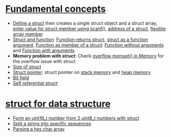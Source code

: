 # [Fundamental concepts](Fundamental%20concepts.md)

* [Define a struct](Fundamental%20concepts.md#define-a-struct) then creates a single struct object and a struct array, [enter value for struct member using scanf()](), [address of a struct](Fundamental%20concepts.md#address-of-a-struct), [flexible array member](Fundamental%20concepts.md#flexible-array-member)
* [Struct and function](struct%20and%20function.md): [Function returns struct](struct%20and%20function.md#function-returns-struct), [struct as a function argument](struct%20and%20function.md#struct-as-a-function-argument), [Function as member of a struct](struct%20and%20function.md#function-as-member-of-a-struct): [Function without arguments](struct%20and%20function.md#function-without-arguments) and [Function with arguments](struct%20and%20function.md#function-with-arguments)
* **Memory problem with struct**: Check [overflow memset() in Memory](https://github.com/TranPhucVinh/C/blob/master/Physical%20layer/Memory/API/memset.md#overflow-memset) for the overflow issue with struct
* [Size of struct](Size%20of%20struct.md)
* [Struct pointer](struct%20pointer.md): struct pointer on [stack memory](struct%20pointer.md#struct%20pointer%20on%20stack%20memory) and [heap memory](struct%20pointer.md#struct%20pointer%20on%20heap%20memory)
* [Bit field](Bit%20field.md)
* [Self referential struct](Self%20referential%20struct.md)

# [struct for data structure]()

* [Form an uint16_t number from 2 uint8_t numbers with struct]()
* [Split a string into specific sequences]()
* [Parsing a hex char array]()